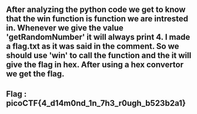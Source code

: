 After analyzing the python code we get to know that the win function is function we are intrested in.
Whenever we give the value 'getRandomNumber' it will always print 4.
I made a flag.txt as it was said in the comment.
So we should use 'win' to call the function and the it will give the flag in hex.
After using a hex convertor we get the flag.
-------------------------------------
Flag : picoCTF{4_d14m0nd_1n_7h3_r0ugh_b523b2a1}
-------------------------------------
